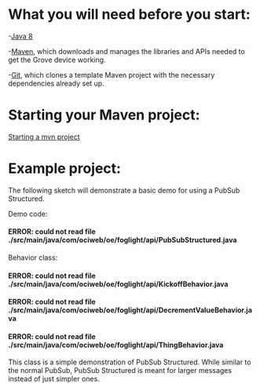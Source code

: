 # What you will need before you start:
-[Java 8](https://docs.oracle.com/javase/8/docs/technotes/guides/install/install_overview.html) 

-[Maven](https://maven.apache.org/install.html), which downloads and manages the libraries and APIs needed to get the Grove device working.

-[Git](https://git-scm.com/), which clones a template Maven project with the necessary dependencies already set up.

# Starting your Maven project: 
[Starting a mvn project](https://github.com/oci-pronghorn/FogLighter/blob/master/README.md)

# Example project:

The following sketch will demonstrate a basic demo for using a PubSub Structured.

Demo code:

#### ERROR:  could not read file ./src/main/java/com/ociweb/oe/foglight/api/PubSubStructured.java

Behavior class:

#### ERROR:  could not read file ./src/main/java/com/ociweb/oe/foglight/api/KickoffBehavior.java

#### ERROR:  could not read file ./src/main/java/com/ociweb/oe/foglight/api/DecrementValueBehavior.java

#### ERROR:  could not read file ./src/main/java/com/ociweb/oe/foglight/api/ThingBehavior.java


This class is a simple demonstration of PubSub Structured. While similar to the normal PubSub, PubSub Structured is meant for larger messages instead of just simpler ones. 

